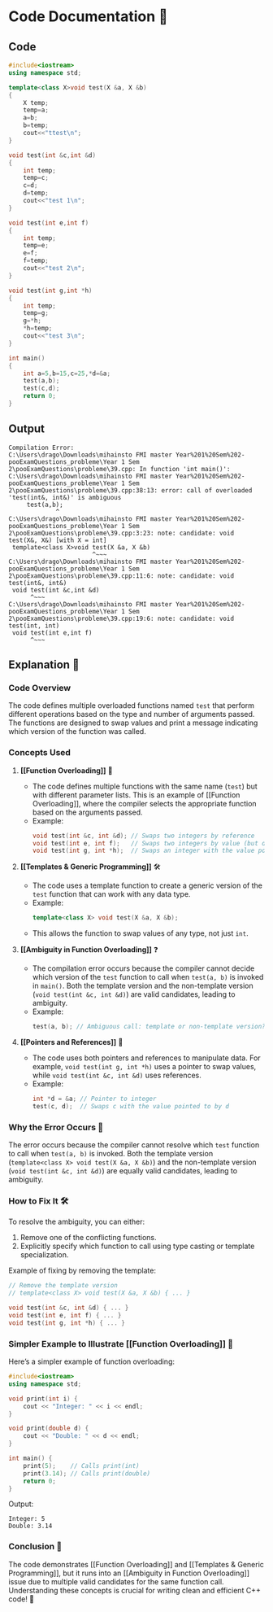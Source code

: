 # Code Documentation 📄

## Code
```cpp
#include<iostream>
using namespace std;

template<class X>void test(X &a, X &b)
{
    X temp;
    temp=a;
    a=b;
    b=temp;
    cout<<"ttest\n";
}

void test(int &c,int &d)
{
    int temp;
    temp=c;
    c=d;
    d=temp;
    cout<<"test 1\n";
}

void test(int e,int f)
{
    int temp;
    temp=e;
    e=f;
    f=temp;
    cout<<"test 2\n";
}

void test(int g,int *h)
{
    int temp;
    temp=g;
    g=*h;
    *h=temp;
    cout<<"test 3\n";
}

int main()
{
    int a=5,b=15,c=25,*d=&a;
    test(a,b);
    test(c,d);
    return 0;
}
```

## Output
```
Compilation Error:
C:\Users\drago\Downloads\mihainsto FMI master Year%201%20Sem%202-pooExamQuestions_probleme\Year 1 Sem 2\pooExamQuestions\probleme\39.cpp: In function 'int main()':
C:\Users\drago\Downloads\mihainsto FMI master Year%201%20Sem%202-pooExamQuestions_probleme\Year 1 Sem 2\pooExamQuestions\probleme\39.cpp:38:13: error: call of overloaded 'test(int&, int&)' is ambiguous
     test(a,b);
             ^
C:\Users\drago\Downloads\mihainsto FMI master Year%201%20Sem%202-pooExamQuestions_probleme\Year 1 Sem 2\pooExamQuestions\probleme\39.cpp:3:23: note: candidate: void test(X&, X&) [with X = int]
 template<class X>void test(X &a, X &b)
                       ^~~~
C:\Users\drago\Downloads\mihainsto FMI master Year%201%20Sem%202-pooExamQuestions_probleme\Year 1 Sem 2\pooExamQuestions\probleme\39.cpp:11:6: note: candidate: void test(int&, int&)
 void test(int &c,int &d)
      ^~~~
C:\Users\drago\Downloads\mihainsto FMI master Year%201%20Sem%202-pooExamQuestions_probleme\Year 1 Sem 2\pooExamQuestions\probleme\39.cpp:19:6: note: candidate: void test(int, int)
 void test(int e,int f)
      ^~~~
```

## Explanation 🧠

### Code Overview
The code defines multiple overloaded functions named `test` that perform different operations based on the type and number of arguments passed. The functions are designed to swap values and print a message indicating which version of the function was called.

### Concepts Used

1. **[[Function Overloading]]** 🔄
   - The code defines multiple functions with the same name (`test`) but with different parameter lists. This is an example of [[Function Overloading]], where the compiler selects the appropriate function based on the arguments passed.
   - Example:
     ```cpp
     void test(int &c, int &d); // Swaps two integers by reference
     void test(int e, int f);   // Swaps two integers by value (but doesn't affect the original variables)
     void test(int g, int *h);  // Swaps an integer with the value pointed to by a pointer
     ```

2. **[[Templates & Generic Programming]]** 🛠️
   - The code uses a template function to create a generic version of the `test` function that can work with any data type.
   - Example:
     ```cpp
     template<class X> void test(X &a, X &b);
     ```
   - This allows the function to swap values of any type, not just `int`.

3. **[[Ambiguity in Function Overloading]]** ❓
   - The compilation error occurs because the compiler cannot decide which version of the `test` function to call when `test(a, b)` is invoked in `main()`. Both the template version and the non-template version (`void test(int &c, int &d)`) are valid candidates, leading to ambiguity.
   - Example:
     ```cpp
     test(a, b); // Ambiguous call: template or non-template version?
     ```

4. **[[Pointers and References]]** 🎯
   - The code uses both pointers and references to manipulate data. For example, `void test(int g, int *h)` uses a pointer to swap values, while `void test(int &c, int &d)` uses references.
   - Example:
     ```cpp
     int *d = &a; // Pointer to integer
     test(c, d);  // Swaps c with the value pointed to by d
     ```

### Why the Error Occurs 🚨
The error occurs because the compiler cannot resolve which `test` function to call when `test(a, b)` is invoked. Both the template version (`template<class X> void test(X &a, X &b)`) and the non-template version (`void test(int &c, int &d)`) are equally valid candidates, leading to ambiguity.

### How to Fix It 🛠️
To resolve the ambiguity, you can either:
1. Remove one of the conflicting functions.
2. Explicitly specify which function to call using type casting or template specialization.

Example of fixing by removing the template:
```cpp
// Remove the template version
// template<class X> void test(X &a, X &b) { ... }

void test(int &c, int &d) { ... }
void test(int e, int f) { ... }
void test(int g, int *h) { ... }
```

### Simpler Example to Illustrate [[Function Overloading]] 🔄
Here’s a simpler example of function overloading:
```cpp
#include<iostream>
using namespace std;

void print(int i) {
    cout << "Integer: " << i << endl;
}

void print(double d) {
    cout << "Double: " << d << endl;
}

int main() {
    print(5);    // Calls print(int)
    print(3.14); // Calls print(double)
    return 0;
}
```
Output:
```
Integer: 5
Double: 3.14
```

### Conclusion 🎉
The code demonstrates [[Function Overloading]] and [[Templates & Generic Programming]], but it runs into an [[Ambiguity in Function Overloading]] issue due to multiple valid candidates for the same function call. Understanding these concepts is crucial for writing clean and efficient C++ code! 🚀
